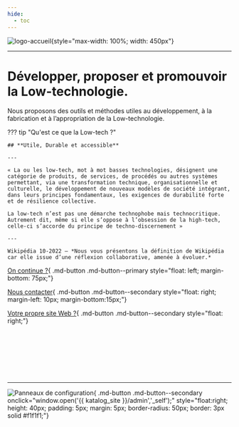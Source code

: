 ```yaml
---
hide:
  - toc
---
```






![logo-accueil](https://user-images.githubusercontent.com/99027754/209585047-f1e419f1-8f55-43d2-bfc6-6d51aec13ecf.png){style="max-width: 100%; width: 450px"}

---

# Développer, proposer et promouvoir la Low-technologie.

Nous proposons des outils et méthodes utiles au développement, à la fabrication et à l’appropriation de la Low-technologie.

??? tip "Qu'est ce que la Low-tech ?"

    ## **Utile, Durable et accessible**
    
    ---
    
    « La ou les low-tech, mot à mot basses technologies, désignent une catégorie de produits, de services, de procédés ou autres systèmes permettant, via une transformation technique, organisationnelle et culturelle, le développement de nouveaux modèles de société intégrant, dans leurs principes fondamentaux, les exigences de durabilité forte et de résilience collective.

    La low-tech n’est pas une démarche technophobe mais technocritique. Autrement dit, même si elle s’oppose à l’obsession de la high-tech, celle-ci s’accorde du principe de techno-discernement »
    
    ---
    
    Wikipédia 10-2022 – *Nous vous présentons la définition de Wikipédia car elle issue d’une réflexion collaborative, amenée à évoluer.*


[On continue ?](../presentation/){ .md-button .md-button--primary style="float: left; margin-bottom: 75px;"}

[Nous contacter](../informations/#contact){ .md-button .md-button--secondary style="float: right; margin-left: 10px; margin-bottom:15px;"}

[Votre propre site Web ?](../katalog/){ .md-button .md-button--secondary style="float: right;"}

<br><br><br><br><br><br>

---

![Panneaux de configuration](https://cdn-icons-png.flaticon.com/512/148/148913.png){ .md-button .md-button--secondary onclick="window.open('{{ katalog_site }}/admin','_self');" style="float:right; height: 40px; padding: 5px; margin: 5px; border-radius: 50px; border: 3px solid #f1f1f1;"}


<script type="text/javascript" src="https://konsilion.github.io/katalog-setup/js/functionality/slider-nav.js" defer></script>
<script type="text/javascript" src="https://konsilion.github.io/katalog-setup/js/functionality/modif-page.js" defer></script>
<script type="text/javascript" src="https://konsilion.github.io/katalog-setup/js/functionality/add-page.js" defer></script>
